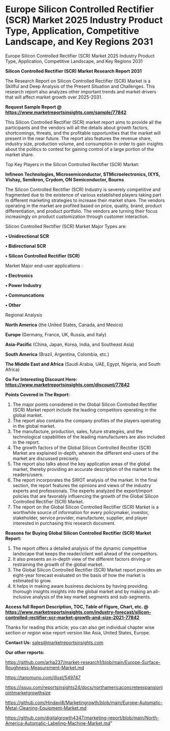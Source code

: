 # Europe Silicon Controlled Rectifier (SCR) Market 2025 Industry Product Type, Application, Competitive Landscape, and Key Regions 2031
Europe Silicon Controlled Rectifier (SCR) Market 2025 Industry Product Type, Application, Competitive Landscape, and Key Regions 2031

<strong>Silicon Controlled Rectifier (SCR) Market Research Report 2031</strong>

The Research Report on Silicon Controlled Rectifier (SCR) Market is a Skillful and Deep Analysis of the Present Situation and Challenges. This research report also analyzes other important trends and market drivers that will affect market growth over 2025-2031.

<strong>Request Sample Report @ <a href=https://www.marketreportsinsights.com/sample/77842>https://www.marketreportsinsights.com/sample/77842</a></strong>

This Silicon Controlled Rectifier (SCR) market report aims to provide all the participants and the vendors will all the details about growth factors, shortcomings, threats, and the profitable opportunities that the market will present in the near future. The report also features the revenue share, industry size, production volume, and consumption in order to gain insights about the politics to contest for gaining control of a large portion of the market share.

Top Key Players in the Silicon Controlled Rectifier (SCR) Market:

<strong>Infineon Technologies, Microsemiconductor, STMicroelectronics, IXYS, Vishay, Semikron, Crydom, ON Semiconductor, Bourns</strong>

The Silicon Controlled Rectifier (SCR) Industry is severely competitive and fragmented due to the existence of various established players taking part in different marketing strategies to increase their market share. The vendors operating in the market are profiled based on price, quality, brand, product differentiation, and product portfolio. The vendors are turning their focus increasingly on product customization through customer interaction.

Silicon Controlled Rectifier (SCR) Market Major Types are:

<strong>• Unidirectional SCR

• Bidirectional SCR

• Silicon Controlled Rectifier (SCR)</strong>

Market Major end-user applications :

<strong>• Electronics

• Power Industry

• Communcations

• Other</strong>

Regional Analysis

</u><strong><b>North America</b></strong> (the United States, Canada, and Mexico)

<strong><b>Europe </b></strong>(Germany, France, UK, Russia, and Italy)

<strong><b>Asia-Pacific</b></strong> (China, Japan, Korea, India, and Southeast Asia)

<strong><b>South America</b></strong> (Brazil, Argentina, Colombia, etc.)

<strong><b>The Middle East and Africa</b></strong> (Saudi Arabia, UAE, Egypt, Nigeria, and South Africa)

<strong>Go For Interesting Discount Here: <a href=https://www.marketreportsinsights.com/discount/77842>https://www.marketreportsinsights.com/discount/77842</a></strong>

<strong>Points Covered in The Report:</strong>
<ol>
  <li>The major points considered in the Global Silicon Controlled Rectifier (SCR) Market report include the leading competitors operating in the global market.</li>
  <li>The report also contains the company profiles of the players operating in the global market.</li>
  <li>The manufacture, production, sales, future strategies, and the technological capabilities of the leading manufacturers are also included in the report.</li>
  <li>The growth factors of the Global Silicon Controlled Rectifier (SCR) Market are explained in-depth, wherein the different end-users of the market are discussed precisely.</li>
  <li>The report also talks about the key application areas of the global market, thereby providing an accurate description of the market to the readers/users.</li>
  <li>The report incorporates the SWOT analysis of the market. In the final section, the report features the opinions and views of the industry experts and professionals. The experts analyzed the export/import policies that are favorably influencing the growth of the Global Silicon Controlled Rectifier (SCR) Market.</li>
  <li>The report on the Global Silicon Controlled Rectifier (SCR) Market is a worthwhile source of information for every policymaker, investor, stakeholder, service provider, manufacturer, supplier, and player interested in purchasing this research document.</li>
</ol>
<strong>Reasons for Buying Global Silicon Controlled Rectifier (SCR) Market Report:</strong>

<ol>
  <li>The report offers a detailed analysis of the dynamic competitive landscape that keeps the reader/client well ahead of the competitors.</li>
  <li>It also presents an in-depth view of the different factors driving or restraining the growth of the global market.</li>
  <li>The Global Silicon Controlled Rectifier (SCR) Market report provides an eight-year forecast evaluated on the basis of how the market is estimated to grow.</li>
  <li>It helps in making aware business decisions by having providing thorough insights insights into the global market and by making an all-inclusive analysis of the key market segments and sub-segments.</li>
</ol>
<strong>Access full Report Description, TOC, Table of Figure, Chart, etc. @ <a href=https://www.marketreportsinsights.com/industry-forecast/silicon-controlled-rectifier-scr-market-growth-and-size-2021-77842>https://www.marketreportsinsights.com/industry-forecast/silicon-controlled-rectifier-scr-market-growth-and-size-2021-77842</a></strong>


Thanks for reading this article; you can also get individual chapter wise section or region wise report version like Asia, United States, Europe.

<strong>Contact Us:</strong>
sales@marketreportsinsights.com

<strong>Our other reports:</strong>

<a href=https://github.com/arha237/market-research1/blob/main/Europe-Surface-Roughness-Measurement-Market.md>https://github.com/arha237/market-research1/blob/main/Europe-Surface-Roughness-Measurement-Market.md</a>

<a href=https://tanomuno.com/illust/549747>https://tanomuno.com/illust/549747</a>

<a href=https://issuu.com/reportsinsights24/docs/northamericaconcreteexpansionjointmarketgrowthsize>https://issuu.com/reportsinsights24/docs/northamericaconcreteexpansionjointmarketgrowthsize</a>

<a href=https://github.com/Hindavi8/Marketingrowth/blob/main/Europe-Automatic-Metal-Cleaning-Equipment-Market.md>https://github.com/Hindavi8/Marketingrowth/blob/main/Europe-Automatic-Metal-Cleaning-Equipment-Market.md</a>

<a href=https://github.com/digitalgrowth4347/marketing-report/blob/main/North-America-Automatic-Labeling-Machine-Market.md>https://github.com/digitalgrowth4347/marketing-report/blob/main/North-America-Automatic-Labeling-Machine-Market.md</a>"
